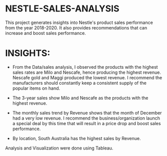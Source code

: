 # NESTLE-SALES-ANALYSIS
This project generates insights into Nestle's product sales performance from the year 2018-2020. It also provides recommendations that can increase and boost sales performance.

# INSIGHTS:

- From the Data/sales analysis, I observed the products with the highest sales rates are Milo and Nescafe, hence producing the highest revenue. Nescafe gold and Maggi produced the lowest revenue. I recommend the manufacturers should constantly keep a consistent supply of the popular items on hand.

- The 3-year sales show Milo and Nescafe as the products with the highest revenue.

- The monthly sales trend by Revenue shows that the month of December had a very low revenue. I recommend the business/organization launch a special deal by this time that will result in a price drop and boost sales performance.
 
- By location, South Australia has the highest sales by Revenue.

Analysis and Visualization were done using Tableau.
